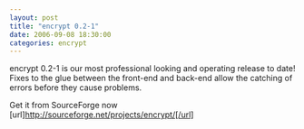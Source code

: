 ```yaml
---
layout: post
title: "encrypt 0.2-1"
date: 2006-09-08 18:30:00
categories: encrypt
---
```

encrypt 0.2-1 is our most professional looking and operating release to date! Fixes to the glue between the front-end and back-end allow the catching of errors before they cause problems.

Get it from SourceForge now [url]http://sourceforge.net/projects/encrypt/[/url]
